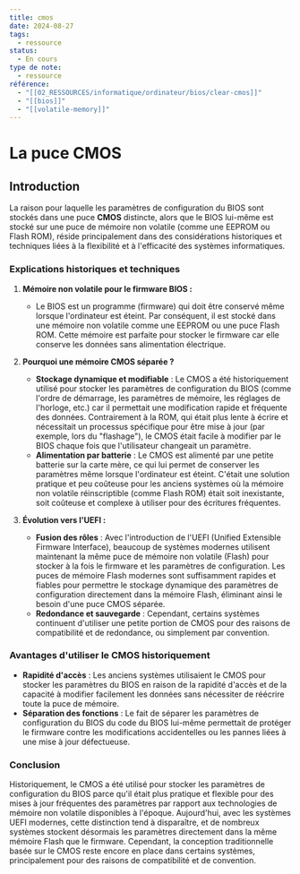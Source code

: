 ```yaml
---
title: cmos
date: 2024-08-27
tags:
  - ressource
status:
  - En cours
type de note:
  - ressource
référence:
  - "[[02_RESSOURCES/informatique/ordinateur/bios/clear-cmos]]"
  - "[[bios]]"
  - "[[volatile-memory]]"
---
```

# La puce CMOS

## Introduction

La raison pour laquelle les paramètres de configuration du BIOS sont stockés dans une puce **CMOS** distincte, alors que le BIOS lui-même est stocké sur une puce de mémoire non volatile (comme une EEPROM ou Flash ROM), réside principalement dans des considérations historiques et techniques liées à la flexibilité et à l'efficacité des systèmes informatiques.

### Explications historiques et techniques

1. **Mémoire non volatile pour le firmware BIOS :**
   - Le BIOS est un programme (firmware) qui doit être conservé même lorsque l'ordinateur est éteint. Par conséquent, il est stocké dans une mémoire non volatile comme une EEPROM ou une puce Flash ROM. Cette mémoire est parfaite pour stocker le firmware car elle conserve les données sans alimentation électrique.

2. **Pourquoi une mémoire CMOS séparée ?**
   - **Stockage dynamique et modifiable** : Le CMOS a été historiquement utilisé pour stocker les paramètres de configuration du BIOS (comme l'ordre de démarrage, les paramètres de mémoire, les réglages de l'horloge, etc.) car il permettait une modification rapide et fréquente des données. Contrairement à la ROM, qui était plus lente à écrire et nécessitait un processus spécifique pour être mise à jour (par exemple, lors du "flashage"), le CMOS était facile à modifier par le BIOS chaque fois que l'utilisateur changeait un paramètre.
   - **Alimentation par batterie** : Le CMOS est alimenté par une petite batterie sur la carte mère, ce qui lui permet de conserver les paramètres même lorsque l'ordinateur est éteint. C'était une solution pratique et peu coûteuse pour les anciens systèmes où la mémoire non volatile réinscriptible (comme Flash ROM) était soit inexistante, soit coûteuse et complexe à utiliser pour des écritures fréquentes.

3. **Évolution vers l'UEFI :**
   - **Fusion des rôles** : Avec l'introduction de l'UEFI (Unified Extensible Firmware Interface), beaucoup de systèmes modernes utilisent maintenant la même puce de mémoire non volatile (Flash) pour stocker à la fois le firmware et les paramètres de configuration. Les puces de mémoire Flash modernes sont suffisamment rapides et fiables pour permettre le stockage dynamique des paramètres de configuration directement dans la mémoire Flash, éliminant ainsi le besoin d'une puce CMOS séparée.
   - **Redondance et sauvegarde** : Cependant, certains systèmes continuent d'utiliser une petite portion de CMOS pour des raisons de compatibilité et de redondance, ou simplement par convention.

### Avantages d'utiliser le CMOS historiquement

- **Rapidité d'accès** : Les anciens systèmes utilisaient le CMOS pour stocker les paramètres du BIOS en raison de la rapidité d'accès et de la capacité à modifier facilement les données sans nécessiter de réécrire toute la puce de mémoire.
- **Séparation des fonctions** : Le fait de séparer les paramètres de configuration du BIOS du code du BIOS lui-même permettait de protéger le firmware contre les modifications accidentelles ou les pannes liées à une mise à jour défectueuse.

### Conclusion

Historiquement, le CMOS a été utilisé pour stocker les paramètres de configuration du BIOS parce qu'il était plus pratique et flexible pour des mises à jour fréquentes des paramètres par rapport aux technologies de mémoire non volatile disponibles à l'époque. Aujourd'hui, avec les systèmes UEFI modernes, cette distinction tend à disparaître, et de nombreux systèmes stockent désormais les paramètres directement dans la même mémoire Flash que le firmware. Cependant, la conception traditionnelle basée sur le CMOS reste encore en place dans certains systèmes, principalement pour des raisons de compatibilité et de convention.